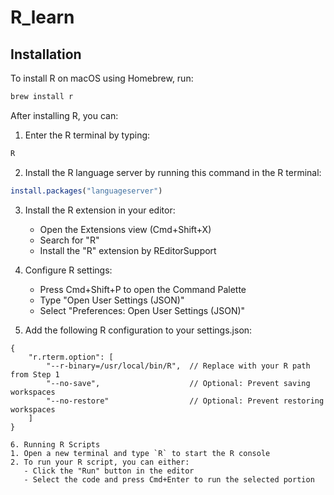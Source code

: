 # R_learn

## Installation

To install R on macOS using Homebrew, run:

```bash
brew install r
```

After installing R, you can:
1. Enter the R terminal by typing:
```bash
R
```

2. Install the R language server by running this command in the R terminal:
```r
install.packages("languageserver")
```

3. Install the R extension in your editor:
   - Open the Extensions view (Cmd+Shift+X)
   - Search for "R"
   - Install the "R" extension by REditorSupport

4. Configure R settings:
   - Press Cmd+Shift+P to open the Command Palette
   - Type "Open User Settings (JSON)"
   - Select "Preferences: Open User Settings (JSON)"

5. Add the following R configuration to your settings.json:
```
{
    "r.rterm.option": [
        "--r-binary=/usr/local/bin/R",  // Replace with your R path from Step 1
        "--no-save",                    // Optional: Prevent saving workspaces
        "--no-restore"                  // Optional: Prevent restoring workspaces
    ]
}

6. Running R Scripts
1. Open a new terminal and type `R` to start the R console
2. To run your R script, you can either:
   - Click the "Run" button in the editor
   - Select the code and press Cmd+Enter to run the selected portion
